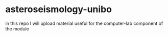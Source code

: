 # asteroseismology-unibo

in this repo I will upload material useful for the computer-lab component of the module
